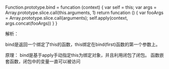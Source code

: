 Function.prototype.bind = funcation (context) {
    var self = this;
    var args = Array.prototype.slice.call(this.arguments, 1)
    return funcation () {
        var fooArgs = Array.prototype.slice.call(arguments);
        self.apply(context, args.concat(fooArgs))
    }
}

解析： 

bind是返回一个绑定了this的函数，this绑定在bind(first)函数的第一个参数上。

原理： bind是基于apply手动指定this为绑定对象，并且利用闭包了闭包。 函数嵌套函数，闭包中的变量一直可以被访问